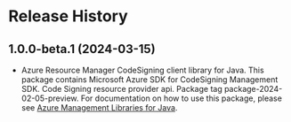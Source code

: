# Release History

## 1.0.0-beta.1 (2024-03-15)

- Azure Resource Manager CodeSigning client library for Java. This package contains Microsoft Azure SDK for CodeSigning Management SDK. Code Signing resource provider api. Package tag package-2024-02-05-preview. For documentation on how to use this package, please see [Azure Management Libraries for Java](https://aka.ms/azsdk/java/mgmt).
